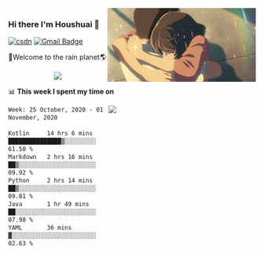 <img  align='right' height="150" src="https://github.com/LikeRainDay/LikeRainDay/blob/master/pic/img_rain_1.gif?raw=true">



### Hi there I'm Houshuai :lemon:

[![csdn](https://img.shields.io/badge/-csdn-c14438?style=flat-square&logo=c&logoColor=white)](https://blog.csdn.net/qq_15807167)
[![Gmail Badge](https://img.shields.io/badge/-gmail-c14438?style=flat-square&logo=Gmail&logoColor=white&link=mailto:houshuai0816@gmail.com)](mailto:houshuai0816@gmail.com)

🚀Welcome to the rain planet🌎

<center>
<img align='center'  src="https://source.unsplash.com/random/1200x600">
</center>

📊 **This week I spent my time on**

<img align='right'   width="300" src="https://github-readme-stats.vercel.app/api?username=LikeRainDay&show_icons=true&title_color=fff&icon_color=79ff97&text_color=9f9f9f&bg_color=151515">

<!--START_SECTION:waka-->
```text
Week: 25 October, 2020 - 01 November, 2020

Kotlin     14 hrs 6 mins   ███████████████▒░░░░░░░░░   61.50 % 
Markdown   2 hrs 16 mins   ██▒░░░░░░░░░░░░░░░░░░░░░░   09.92 % 
Python     2 hrs 14 mins   ██▒░░░░░░░░░░░░░░░░░░░░░░   09.81 % 
Java       1 hr 49 mins    ██░░░░░░░░░░░░░░░░░░░░░░░   07.98 % 
YAML       36 mins         ▓░░░░░░░░░░░░░░░░░░░░░░░░   02.63 % 
```
<!--END_SECTION:waka-->
